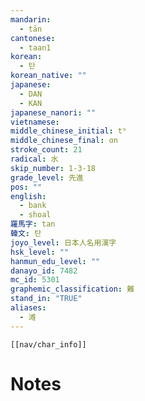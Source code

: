 ```yaml
---
mandarin:
  - tān
cantonese:
  - taan1
korean:
  - 탄
korean_native: ""
japanese:
  - DAN
  - KAN
japanese_nanori: ""
vietnamese:
middle_chinese_initial: tʰ
middle_chinese_final: ɑn
stroke_count: 21
radical: 水
skip_number: 1-3-18
grade_level: 先進
pos: ""
english:
  - bank
  - shoal
羅馬字: tan
韓文: 탄
joyo_level: 日本人名用漢字
hsk_level: ""
hanmun_edu_level: ""
danayo_id: 7482
mc_id: 5301
graphemic_classification: 難
stand_in: "TRUE"
aliases:
  - 滩
---
```

```meta-bind-embed
[[nav/char_info]]
```

# Notes
